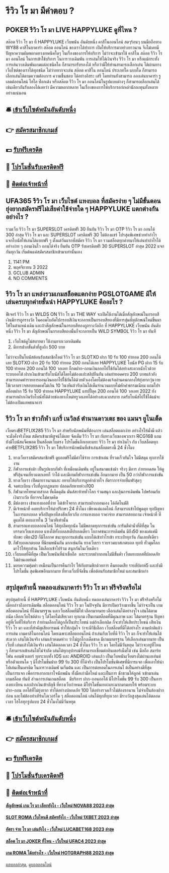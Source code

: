 # รีวิว โร มา มีคำตอบ ?
## POKER รีวิว โร มา LIVE HAPPYLUKE ดูที่ไหน ?
สล๊อต รีวิว โร มา ที่ HAPPYLUKE เว็บพนัน อันดับหนึ่ง คาสิโนออนไลน์ สดๆร้อนๆ บนมือถือทาง WY88 คาสิโนบาคาร่า สล๊อต ออนไลน์ ของเราได้ทำการ เปิดให้บริการมาอย่างยาวนาน จึงไม่เคยมีปัญหาความผิดพลาดทางเทคนิคใดๆ ในเรื่องของการให้บริการ ไม่ว่าจะเข้ามาใช้ คาสิโน สล๊อต รีวิว โร มา ออนไลน์ ในการเข้าใช้บริการ ในการวางเดิมพัน การเล่นให้ได้เงินจริง รีวิว โร มา หรือแม้กระทั้ง การเล่นวางเดิมพันเกมแต่ละชนิดใด ก็สามารถรับรองได้ หรือว่ามีให้ท่านสามารถเลือกเล่น ได้ผ่านทางเว็บไซต์ของเราได้ทุกชนิด ไม่ว่าอยากจะเล่น สล๊อต คาสิโน ออนไลน์ ประเภทใด แบบใด ก็สามารถเลือกเล่นได้ตามความต้องการ ความชื่นชอบ ได้อย่างอิสระ เสรี โดยท่านยังสามารถ ลองเล่นบาคาร่า รูเลตต์ออนไลน์ ไฮโล ป๊อกเด้ง หรือสล๊อต รีวิว โร มา ออนไลน์ในรูปแบบต่างๆ ก็สามารถเลือกเล่นได้เช่นเดียวกันรับลองได้เลยว่า มีความหลากหลาย ในเรื่องของการให้บริการอก่เหล่านักลงทุนทั้งหลายอย่างแน่นอน

## 🛎 [เข้าเว็บไซต์พนันอันดับหนึ่ง](https://bit.ly/3SdLNi2)
## 👉 [สมัครสมาชิกเกมส์](https://bit.ly/3SdLNi2)
## 💵 [รับฟรีเครดิต](https://bit.ly/3dyRKHj)
## 👑 [โปรโมชั่นรับเครดิตฟรี](https://bit.ly/3dyRKHj)
## 📱 [ติดต่อเจ้าหน้าที่](https://bit.ly/3dyRKHj)

## UFA365 รีวิว โร มา เว็บไซต์ แทงบอล ที่สมัครง่าย ๆ ไม่มีขั้นตอนยุ่งยากสมัครฟรีไม่เสียค่าใช้จ่ายใด ๆ HAPPYLUKE แตกต่างกันอย่างไร ?
รวมเว็บ รีวิว โร มา SUPERSLOT เครดิตฟรี 30 ยืนยัน รีวิว โร มา OTP รีวิว โร มา ถอนได้ 300 ล่าสุด รีวิว โร มา และ SUPERSLOT เครดิตฟรี 30 ไม่ต้องแชร์ โปรสุดพิเศษช่วยทำกำไร แจกโบนัสให้เล่นได้แบบฟรี ๆ ตั้งแต่วันแรกที่สมัคร รีวิว โร มา รวมสล็อตทุกค่ายมาให้เล่นทำกำไรได้อย่างง่าย ๆ ถอนเงินไว ถอนได้จริง ยืนยัน OTP รับเครดิตฟรี 30 SUPERSLOT ล่าสุด 2022 แจกกันทุกวัน เริ่มต้นแค่สมัครสมาชิกเข้ามาเท่านั้นเอง
1. 1141 PM
2. พฤศจิกายน 3 2022
3. GCLUB ADMIN
4. NO COMMENTS

## รีวิว โร มา แหล่งรวมเกมสล็อตแตกง่าย PGSLOTGAME มีให้เล่นครบทุกค่ายชั้นนำ HAPPYLUKE คืออะไร ?
ฟีเจอร์ รีวิว โร มา WILDS ON รีวิว โร มา THE WAY จะเปิดใช้งานได้เมื่อสัญลักษณ์ในกรอบสีเงินมีการถูกรางวัล ในคอมโบถัดไปกรอบสีเงินจะกลายเป็นกรอบสีทองที่มีการสุ่มสัญลักษณ์ใหม่ขึ้นมาให้ในตำแหน่งเดิม และถ้าสัญลักษณ์ในกรอบสีทองถูกรางวัลอีก ที่ HAPPYLUKE เว็บพนัน อันดับหนึ่ง รีวิว โร มา สัญลักษณ์ในกรอบสีทองนั้นก็จะกลายเป็น WILD SYMBOL รีวิว โร มา ทันที
1. เว็บไซต์ดูไม่สบายตา ใช้งานยากเวลาเดิมพัน
2. มีการฝากขั้นต่ำที่สูงถึง 500 บาท

ไม่ว่าจะเป็นโบนัสต้อนรับสมาชิกใหม่ รีวิว โร มา SLOTXO ฝาก 10 รับ 100 ทำยอด 200 ถอนได้เลย SLOTXO ฝาก 20 รับ 100 ทำยอด 200 ถอนได้เลย HAPPYLUKE โบนัส PG ฝาก 15 รับ 100 ทํายอด 200 ถอนได้ 100 วอเลท ก็กดฝาก-ถอนเงินออกไปใช้กันได้อย่างสะดวกฉับไวด้วยระบบออโต้ ฝากเงินเข้ามารับโบนัสได้โดยไม่ต้องแปะสลิปยืนยัน เล่นทำยอดครบ 200 บาทแล้วยังสามารถกดทำรายการถอนเงินออกไปใช้กันได้ด้วยตัวเองโดยไม่ต้องแจ้งผ่านคนกลางให้ยุ่งยากวุ่นวาย ใช้เวลาตรวจสอบยอดแค่ไม่เกิน 10 วินาทีแล้วรับเงินได้เต็มจำนวนแบบไม่หักค่าธรรมเนียม แถมโปรสล็อตฝาก 15 รับ 100 ทํายอด HAPPYLUKE แฮปปี้ลุค 200 ถอนได้ 100 วอเลท 2022 ยังสามารถฝากเงินรับโบนัสได้ด้วยช่องทางใหม่ทรูวอเลทได้อย่างสะดวกสบาย กดรับโบนัสไปใช้ได้แม้จะไม่ต้องเปิดแอพธนาคาร

## รีวิว โร มา ข่าวกีฬา แกรี่ เนวิลล์ ตำนานดาวเตะ ของ แมนฯ ยูไนเต็ด
เว็บตรงBETFLIX285 รีวิว โร มา สำหรับนักพนันที่ต้องการ เล่นสล็อตแตกง่าย อย่างไรให้มั่งมี แล้วจะมั่งคั่งจริงไหม สมัครเข้ามาพิสูจน์ได้เลย จัดเต็ม รีวิว โร มา กับทางเว็บของพวกเรา RCG168 แถมยังมีโบนัสแจ็คพอต ปั่นสล็อตเว็บตรง โปรโมชั่นอีกเยอะแยะ รีวิว โร มา ทำเงินไว กับ เว็บสล็อตทุกค่ายBETFLIX285 รีวิว โร มา ให้บริการนักพนันที่เข้าเล่นสล็อตตรงนี้ 24 ชั่วโมง
1. ทางเว็บเราสมัครสมาชิกฟรี ดูบอลฟรีไม่มีค่าใช้จ่าย การเข้าเล่น ที่รวดเร็วทันใจ ไม่มีสดุด ทุกการใช้งาน
2. กีฬาการแข่งม้า เป็นรูปแบบกีฬา ที่เหมือนเดิมพัน อยู่ในสนามแข่งม้า จริงๆ มีการ ถ่ายทอดสด ให้ดูฟรีลุ้นจนเยี่ยวแตกเลยก็ ว่าได้ และมีเกมกีฬาการแข่งขัน อีกมากมาย เป็น 50 กว่ากีฬาการแข่งขัน
3. ทางเว็บเรา เปิดมายาวนานและ อยากให้บริการลูกค้าด้วยใจ อัตราการจ่ายที่แฟร์สุดๆ
4. จดทะเบียน เว็บที่ถูกกฎหมาย ปลอดภัยหายห่วง100
5. กีฬามวยไทยมวยสากล ที่เผ็ดดุดัน มันส์สะท้ายทั่วโลก ร่วมสนุก และลุ้นการเดิมพัน ไปพร้อมกับ เงินรางวัล ที่อาจจะไม่คาดคิด
6. มีช่องทาง เข้าแทงบอลที่ง่าย ไม่เข้าใจยาก สามารถฝากถอนเอง ได้อัตโนมัติ
7. มีเจ้าหน้าที่ คอยบริการให้คำปรึกษา 24 ชั่วโมง เพียงแค่แอดไลน์ ก็สามารถเข้าไปพูดคุย ทุกปัญหา ในการแทงบอล หรือปัญหาที่สงสัยเกี่ยวกับ การแทงบอล ราคาจ่าย สามารถสอบถาม เจ้าหน้าที่ ที่ดูแลได้ ตอบภายใน 3 วินาทีเท่านั้น
8. สามารถแทงบอลออนไลน์ ได้ทุกลีคทุกนัด ไม่มีพลาดทุกการแข่งขัน การันตีค่าน้ำที่ดีที่สุด ในบรรดาเว็บแทงบอล แทงได้ทั้งบอลสเต็ปบอลเดี่ยว โอกาศชนะการเดิมพัน มีถึง50 ของแค่แค่มีทักษะ เพียง20 ก็มีโอกาศ ชนะทุกการแข่งขัน แบบได้เข้ากำไรเข้า กระเป๋าทุกวัน กันเลยทีเดียว
9. กีฬาบอลเกตบอล ที่นิยมพนันกัน มากเช่นกัน ทางเว็บเรา รวบรวมบาสเกตบอล ทุกที ทั่วมุมโลก มาไว้ให้ทุกท่าน ได้เลือกเข้าไปร่วม สนุกกันในเว็บเดียว
10. เว็บบอลที่ดีที่สุด เป็นเว็บพนันที่น่าเชื่อถือ  และระบบฝากถอนไม่มีขั้นต่ำ เว็บแทงบอลที่ปลอดภัย ไม่ผ่านเอเย่นต์
11. มอบความคุ้มค่า เหมือนเป็นการคืนกำไร ให้กับสามชิกด้วยการ คืนยอดเสีย รายสัปดาห์5 และยังมีโปรโมชั่น สุดพิเศษอีกมากมาย ที่ทางเว็บที่จัดขึ้น เพื่อต้อนรับสมาชิกใหม่ และสมาชิกเก่า

## สรุปสุดท้ายนี้ ทดลองเล่นบาคาร่า รีวิว โร มา ฟรีจริงหรือไม่
สรุปสุดท้ายนี้ ที่ HAPPYLUKE เว็บพนัน อันดับหนึ่ง ทดลองเล่นบาคาร่า รีวิว โร มา ฟรีจริงหรือไม่ เมื่อกล่าวถึงการเดิมพัน สล็อตออนไลน์ รีวิว โร มา ในปัจจุบัน มีการเปิดกว้างมากขึ้น ไม่ว่าจะเป็น เกมสล็อตออนไลน์ ที่ได้มาตรฐาน และเว็บสล็อตที่มีให้ เลือกมากมาย เลือกเล่นได้อย่างจุใจ เล่นได้ตามถนัด เลือกเว็บไซต์ต่าง ๆ ได้โดยไม่เสียเวลา ทุกเกม เป็นเกมสล็อตที่มีคุณภาพ และ ได้มาตรฐาน ปัญหาอยู่ที่เว็บที่ให้บริการ ถ้าท่านเลือกได้ถูกก็เป็นประโยชน์ แต่ถ้าเลือกผิด ก็จะทำให้เสียประโยชน์ เสียเงิน รีวิว โร มา และที่สำคัญเสียอารมณ์ ทำให้กลุ้มใจ ว่าจะมีวิธีเลือก เว็บสล็อตที่ดีได้อย่างไร ตามปกติแล้ว การเล่น เกมคาสิโนออนไลน์ โดยเฉพาะสล็อตออนไลน์ ถ้าเล่นกับเว็บที่ดี รีวิว โร มา ก็จะทำให้เล่นได้สะดวก เล่นได้เงินจริง เล่นแล้วหมดห่วง ว่าไม่ถูกโกงเด็ดขาด มีเกมมาตรฐาน ให้เลือกเล่นมากมาย เป็นเว็บที่ เล่นแล้วได้เงินจริง เล่นได้ตลอดเวลา 24 ชั่วโมง รีวิว โร มา โดยไม่มีวันหยุด ไม่ว่าจะอยู่ที่ไหน ๆ ก็สามารถเข้าเล่นได้ไม่จำกัด เล่นได้ทุกอุปกรณ์ที่สามารถเชื่อมต่ออินเตอร์เน็ตได้ เช่น มือถือ สมาร์ทโฟน คอมพิวเตอร์ ทุกระบบทั้ง IOS และ ANDROID เล่นแล้ว เป็นเว็บพนันเว็บตรงไม่ผ่านเอเย่นต์หรือตัวแทนใด ๆ มีโปรโมชั่นฝาก 99 รับ 300 ที่ได้จริง เป็นโปรโมชั่นพิเศษที่มีการแจก เพื่อเอาให้นำไปเล่นเป็นเครดิต ในการวางเดิมพั นเริ่มต้น และ เป็นการต่อยอดในการเล่นไ ด้เป็นอย่างดีที่สุด เป็นการแจก เพื่อการเอาอกเอาใจนักพนัน ทั้งมือเก่ามือใหม่ และเป็นการ ชักชวนให้ลูกค้ าเข้ามาเล่นเกมสล็อต ทันที ส่วนการเล่นเกมสล็อต   มีบริการ ฝาก-ถอนออโต้ มีโปรโมชั่น 99 รับ 300 เป็นการลงทะเบียน และฝากเงินเข้าบัญชี ที่ทางเว็บกำหนด มีโปรโมชั่นเยอะแยะมากมามอบให้ พร้อมระบบฝาก-ถอน ออโต้ที่ไม่ยุ่งยาก ทำได้อย่างปลอดภัย 100 ได้อย่างรวดเร็วไม่ต้องรอนาน ไม่จำเป็นต้องฝากก่อน และไม่ต้องทำเทิร์นโอเวอร์ใด ๆ สล็อตออนไลน์ เล่นได้ทุกที่ทุกเวลา มีรางวัลสูงสุดเล่นได้ตลอดเวลา ไฮโลทุกรูปแบบ 24 ชั่วโมงไม่มีวันหยุด

## 🛎 [เข้าเว็บไซต์พนันอันดับหนึ่ง](https://bit.ly/3SdLNi2)
## 👉 [สมัครสมาชิกเกมส์](https://bit.ly/3SdLNi2)
## 💵 [รับฟรีเครดิต](https://bit.ly/3dyRKHj)
## 👑 [โปรโมชั่นรับเครดิตฟรี](https://bit.ly/3dyRKHj)
## 📱 [ติดต่อเจ้าหน้าที่](https://bit.ly/3dyRKHj)

#### [สัญลักษณ์ เกม โร มา เลือกยังไง - เว็บใหม่ NOVA88 2023 ล่าสุด](https://atom.io/themes/สัญลักษณ์%20เกม%20โร%20มา%20เลือกยังไง%20-%20เว็บใหม่%20nova88%202023%20ล่าสุด)
#### [SLOT ROMA เว็บไหนดี สมัครยังไง - เว็บใหม่ 1XBET 2023 ล่าสุด](https://atom.io/themes/slot%20roma%20เว็บไหนดี%20สมัครยังไง%20-%20เว็บใหม่%201xbet%202023%20ล่าสุด)
#### [อัตรา จ่าย โร มา เล่นยังไง - เว็บใหม่ LUCABET168 2023 ล่าสุด](https://atom.io/themes/อัตรา%20จ่าย%20โร%20มา%20เล่นยังไง%20-%20เว็บใหม่%20lucabet168%202023%20ล่าสุด)
#### [สล็อต โร มา JOKER ที่ไหน - เว็บใหม่ UFAC4 2023 ล่าสุด](https://atom.io/themes/สล็อต%20โร%20มา%20joker%20ที่ไหน%20-%20เว็บใหม่%20ufac4%202023%20ล่าสุด)
#### [เกม ROMA ได้อย่างไร - เว็บใหม่ HOTGRAPH88 2023 ล่าสุด](https://atom.io/themes/เกม%20roma%20ได้อย่างไร%20-%20เว็บใหม่%20hotgraph88%202023%20ล่าสุด)

[ผลบอลล่าสุด](https://siamsport.tv "ผลบอลล่าสุด"), [ดูบอลออนไลน์](https://siamsport.tv/ดูบอลสด "ดูบอลออนไลน์")